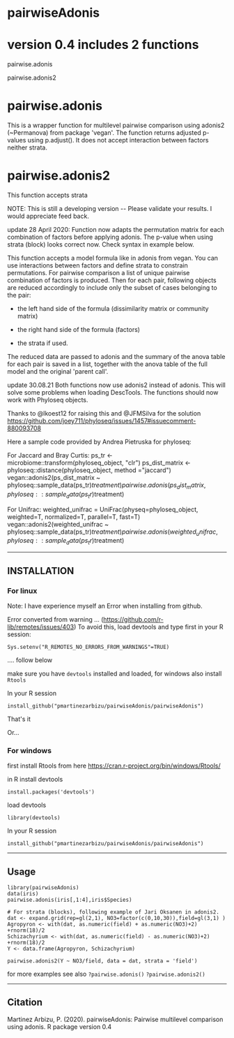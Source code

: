 # pairwiseAdonis
# version 0.4 includes 2 functions
pairwise.adonis

pairwise.adonis2

# pairwise.adonis
This is a wrapper function for multilevel pairwise comparison using adonis2 (~Permanova) from package 'vegan'. The function returns adjusted p-values using p.adjust(). It does not accept interaction between factors neither strata.

# pairwise.adonis2
This function accepts strata

NOTE: This is still a developing version -- Please validate your results.
I would appreciate feed back.

update 28 April 2020:
Function now adapts the permutation matrix for each combination of factors before applying adonis.
The p-value when using strata (block) looks correct now. Check syntax in example below.

This function accepts a model formula like in adonis from vegan. You can use interactions between factors and define strata to constrain permutations. For pairwise comparison a list of unique pairwise combination of factors is produced. Then for each pair, following objects are reduced accordingly to include only the subset of cases belonging to the pair:

- the left hand side of the formula (dissimilarity matrix or community matrix)

- the right hand side of the formula (factors)

- the strata if used.

The reduced data are passed to adonis and the summary of the anova table for each pair is saved in a list, together with the anova table of the full model and the original 'parent call'.

update 30.08.21
Both functions now use adonis2 instead of adonis. This will solve some problems when loading DescTools. The functions should now work with Phyloseq objects.

Thanks to @lkoest12 for raising this and @JFMSilva for the solution 
https://github.com/joey711/phyloseq/issues/1457#issuecomment-880093708

Here a sample code provided by Andrea Pietruska for phyloseq:

For Jaccard and Bray Curtis:
ps_tr <- microbiome::transform(phyloseq_object, "clr")
ps_dist_matrix <- phyloseq::distance(phyloseq_object, method ="jaccard")
vegan::adonis2(ps_dist_matrix ~ phyloseq::sample_data(ps_tr)$treatment)
pairwise.adonis(ps_dist_matrix, phyloseq::sample_data(ps_tr)$treatment)

For Unifrac:
weighted_unifrac = UniFrac(physeq=phyloseq_object, weighted=T, normalized=T, parallel=T, fast=T)
vegan::adonis2(weighted_unifrac ~ phyloseq::sample_data(ps_tr)$treatment)
pairwise.adonis(weighted_unifrac, phyloseq::sample_data(ps_tr)$treatment)

_________________________________________________________________________________________________

## INSTALLATION
### For linux

Note: I have experience myself an Error when installing from github.

Error converted from warning ... (https://github.com/r-lib/remotes/issues/403)
To avoid this, load devtools and type first in your R session:

```Sys.setenv("R_REMOTES_NO_ERRORS_FROM_WARNINGS"=TRUE)```

.... follow below

make sure you have ```devtools``` installed and loaded, for windows also install ```Rtools```

In your R session

```install_github("pmartinezarbizu/pairwiseAdonis/pairwiseAdonis")```

That's it

Or...

### For windows
first install Rtools from here https://cran.r-project.org/bin/windows/Rtools/

in R install devtools

```install.packages('devtools')```

load devtools

```library(devtools)```

In your R session

```install_github("pmartinezarbizu/pairwiseAdonis/pairwiseAdonis")```

____________________________________
## Usage
```
library(pairwiseAdonis)
data(iris)
pairwise.adonis(iris[,1:4],iris$Species)

# For strata (blocks), following example of Jari Oksanen in adonis2. 
dat <- expand.grid(rep=gl(2,1), NO3=factor(c(0,10,30)),field=gl(3,1) )
Agropyron <- with(dat, as.numeric(field) + as.numeric(NO3)+2) +rnorm(18)/2
Schizachyrium <- with(dat, as.numeric(field) - as.numeric(NO3)+2) +rnorm(18)/2
Y <- data.frame(Agropyron, Schizachyrium)

pairwise.adonis2(Y ~ NO3/field, data = dat, strata = 'field')
```

for more examples see also
```?pairwise.adonis()```
```?pairwise.adonis2()```
_____________________________________________
## Citation

Martinez Arbizu, P. (2020). pairwiseAdonis: Pairwise multilevel comparison using adonis. R package version 0.4

